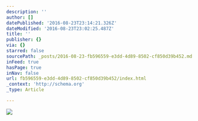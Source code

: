 ```yaml
---
description: ''
author: []
datePublished: '2016-08-23T23:14:21.326Z'
dateModified: '2016-08-23T23:02:25.487Z'
title: ''
publisher: {}
via: {}
starred: false
sourcePath: _posts/2016-08-23-fb596559-e3dd-4d89-8502-cf850d39b452.md
inFeed: true
hasPage: true
inNav: false
url: fb596559-e3dd-4d89-8502-cf850d39b452/index.html
_context: 'http://schema.org'
_type: Article

---
```

![](https://the-grid-user-content.s3-us-west-2.amazonaws.com/95708097-5fd0-4dda-930d-e4e98264ea99.jpg)